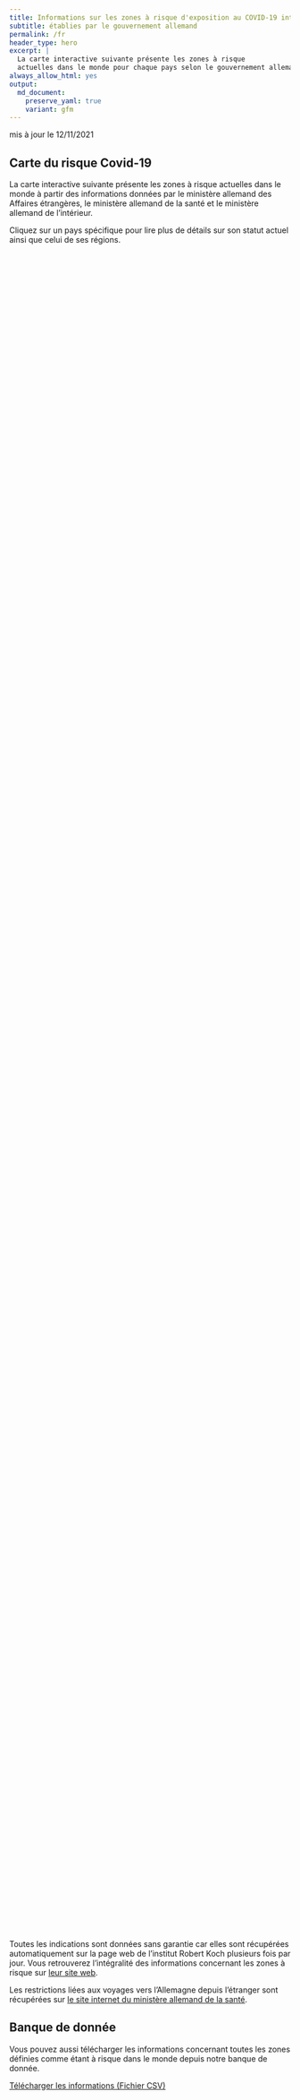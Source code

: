 ```yaml
---
title: Informations sur les zones à risque d'exposition au COVID-19 internationales
subtitle: établies par le gouvernement allemand
permalink: /fr
header_type: hero
excerpt: |
  La carte interactive suivante présente les zones à risque
  actuelles dans le monde pour chaque pays selon le gouvernement allemand.
always_allow_html: yes
output: 
  md_document:
    preserve_yaml: true
    variant: gfm
---
```


<!-- Modify _R/index_fr.Rmd file instead -->

<p class="text-right font-weight-bold">

mis à jour le 12/11/2021

</p>

## Carte du risque Covid-19

La carte interactive suivante présente les zones à risque actuelles dans
le monde à partir des informations données par le ministère allemand des
Affaires étrangères, le ministère allemand de la santé et le ministère
allemand de l’intérieur.

<!--more-->

Cliquez sur un pays spécifique pour lire plus de détails sur son statut
actuel ainsi que celui de ses régions.


<div id="leaflet" style="width:100%;height:75vh;" class="leaflet html-widget"></div>
<script src="https://corona-atlas.de/assets/data/locale_fr.js"></script> 
<script src="https://corona-atlas.de/assets/js/map.js"></script>

Toutes les indications sont données sans garantie car elles sont
récupérées automatiquement sur la page web de l’institut Robert Koch
plusieurs fois par jour. Vous retrouverez l’intégralité des informations
concernant les zones à risque sur [leur site
web](https://rki.de/risikogebiete).

Les restrictions liées aux voyages vers l’Allemagne depuis l’étranger
sont récupérées sur [le site internet du ministère allemand de la
santé](https://www.bundesgesundheitsministerium.de/coronavirus-infos-reisende).

## Banque de donnée

Vous pouvez aussi télécharger les informations concernant toutes les
zones définies comme étant à risque dans le monde depuis notre banque de
donnée.

<div id="reactable" class="reactable html-widget" style="width:auto;height:auto;"></div>
<script type="application/json" data-for="reactable">{"x":{"tag":{"name":"Reactable","attribs":{"data":{"Pays/Région":["Afghanistan","Angola","Albanie","Andorre","Émirats arabes unis","Argentine","Arménie","Antigua-et-Barbuda","Australie","Autriche","Azerbaïdjan","Burundi","Belgique","Bénin","Burkina Faso","Bangladesh","Bulgarie","Bahreïn","Bahamas","Bosnie-Herzégovine","Bélarus","Belize","Bolivie","Brésil","Barbade","Brunei","Bhoutan","Botswana","République Centrafricaine","Canada","Suisse","Chili","Chine","Côte d'Ivoire","Cameroun","République démocratique du Congo","Congo","Colombie","Comores","Cap-Vert","Costa Rica","Cuba","Chypre","Tchéquie","Allemagne","Djibouti","Dominique","Danemark","République Dominicaine","Algérie","Équateur","Égypte","Érythrée","Espagne","Estonie","Éthiopie","Finlande","Fidji","France","Micronésie","Gabon","Royaume-Uni","Géorgie","Ghana","Guinée","Gambie","Guinée-Bissau","Guinée Équatoriale","Grèce","Grenade","Guatemala","Guyana","Hong-Kong","Honduras","Croatie","Haïti","Hongrie","Indonésie","Inde","Irlande","Iran","Irak","Islande","Israël","Italie","Jamaïque","Jordanie","Japon","Kazakhstan","Kenya","Kirghizistan","Cambodge","Kiribati","Saint-Kitts-et-Nevis","Corée du Sud","Koweït","Laos","Liban","Libéria","Libye","Sainte-Lucie","Liechtenstein","Sri Lanka","Lesotho","Lituanie","Luxembourg","Lettonie","Maroc","Monaco","Moldavie","Madagascar","Maldives","Mexique","Îles Marshall","Macédoine du Nord","Mali","Malte","Myanmar/Burma","Monténégro","Mongolie","Mozambique","Mauritanie","Maurice","Malawi","Malaisie","Namibie","Niger","Nigeria","Nicaragua","Nioue","Pays-Bas","Norvège","Népal","Nauru","Nouvelle-Zélande","Oman","Pakistan","Panama","Pérou","Philippines","Palaos","Papouasie-Nouvelle-Guinée","Pologne","Corée du Nord","Portugal","Paraguay","Qatar","Roumanie","Russie","Rwanda","Arabie saoudite","Soudan","Sénégal","Singapour","Îles Salomon","Sierra Leone","El Salvador","San Marin","Somalie","Serbie","Soudan du Sud","Sao Tomé-et-Principe","Surinam","Slovaquie","Slovénie","Suède","Eswatini","Seychelles","Syrie","Tchad","Togo","Thaïlande","Tadjikistan","Turkménistan","Timor-Leste","Tonga","Trinité-et-Tobago","Tunisie","Turquie","Tuvalu","République unie de Tanzanie","Ouganda","Ukraine","Uruguay","États-Unis","Ouzbékistan","Vatican","Saint-Vincent-et-les-Grenadines","Vénézuela","Vietnam","Vanuatu","Samoa","Kosovo","Yémen","Afrique du Sud","Zambie","Zimbabwe"],"Niveau de risque":["Zone sans risque","Zone sans risque","Zone à fort risque","Zone sans risque","Zone sans risque","Zone sans risque","Zone à fort risque","Zone sans risque","Zone sans risque","Zone à fort risque","Zone sans risque","Zone à fort risque","Zone sans risque","Zone sans risque","Zone sans risque","Zone sans risque","Zone à fort risque","Zone sans risque","Zone sans risque","Zone à fort risque","Zone à fort risque","Zone à fort risque","Zone sans risque","Zone sans risque","Zone à fort risque","Zone à fort risque","Zone sans risque","Zone sans risque","Zone sans risque","Zone sans risque","Zone sans risque","Zone sans risque","Zone sans risque","Zone sans risque","Zone à fort risque","Zone sans risque","Zone à fort risque","Zone sans risque","Zone sans risque","Zone sans risque","Zone à fort risque","Zone sans risque","Zone sans risque","Zone à fort risque",null,"Zone sans risque","Zone à fort risque","Zone sans risque","Zone sans risque","Zone sans risque","Zone sans risque","Zone à fort risque","Zone sans risque","Zone sans risque","Zone à fort risque","Zone à fort risque","Zone sans risque","Zone sans risque","Zone à fort risque","Zone sans risque","Zone à fort risque","Zone à fort risque","Zone à fort risque","Zone sans risque","Zone sans risque","Zone sans risque","Zone sans risque","Zone sans risque","Zone sans risque","Zone sans risque","Zone à fort risque","Zone à fort risque","Zone sans risque","Zone sans risque","Zone à fort risque","Zone à fort risque","Zone à fort risque","Zone sans risque","Zone sans risque","Zone à fort risque","Zone à fort risque","Zone sans risque","Zone sans risque","Zone sans risque","Zone sans risque","Zone sans risque","Zone sans risque","Zone sans risque","Zone sans risque","Zone sans risque","Zone sans risque","Zone sans risque","Zone sans risque","Zone à fort risque","Zone sans risque","Zone sans risque","Zone à fort risque","Zone sans risque","Zone sans risque","Zone à fort risque","Zone sans risque","Zone sans risque","Zone sans risque","Zone sans risque","Zone à fort risque","Zone sans risque","Zone à fort risque","Zone sans risque","Zone sans risque","Zone à fort risque","Zone sans risque","Zone sans risque","Zone à fort risque","Zone sans risque","Zone à fort risque","Zone sans risque","Zone sans risque","Zone sans risque","Zone à fort risque","Zone à fort risque","Zone sans risque","Zone sans risque","Zone sans risque","Zone sans risque","Zone à fort risque","Zone sans risque","Zone sans risque","Zone sans risque","Zone à fort risque","Zone sans risque","Zone à fort risque","Zone sans risque","Zone sans risque","Zone sans risque","Zone sans risque","Zone sans risque","Zone sans risque","Zone sans risque","Zone sans risque","Zone à fort risque","Zone sans risque","Zone à fort risque","Zone sans risque","Zone à fort risque","Zone sans risque","Zone sans risque","Zone sans risque","Zone à fort risque","Zone à fort risque","Zone sans risque","Zone sans risque","Zone à fort risque","Zone sans risque","Zone à fort risque","Zone sans risque","Zone sans risque","Zone à fort risque","Zone sans risque","Zone sans risque","Zone à fort risque","Zone sans risque","Zone à fort risque","Zone à fort risque","Zone à fort risque","Zone à fort risque","Zone sans risque","Zone sans risque","Zone à fort risque","Zone à fort risque","Zone sans risque","Zone sans risque","Zone à fort risque","Zone à fort risque","Zone à fort risque","Zone sans risque","Zone sans risque","Zone à fort risque","Zone sans risque","Zone à fort risque","Zone sans risque","Zone à fort risque","Zone sans risque","Zone à fort risque","Zone sans risque","Zone sans risque","Zone à fort risque","Zone sans risque","Zone à fort risque","Zone à fort risque","Zone à fort risque","Zone sans risque","Zone sans risque","Zone sans risque","Zone à fort risque","Zone sans risque","Zone sans risque","Zone sans risque"],"Détails":[null,null,"depuis le 05/09/2021",null,null,null,"depuis le 19/09/2021",null,null,"depuis le 14/11/2021. Les régions suivantes sont exclues: -Eben am Achensee; -Jungholz; -Mittelberg; -Rißtal",null,"depuis le 26/09/2021",null,null,null,null,"depuis le 24/10/2021",null,null,"depuis le 12/09/2021","depuis le 03/10/2021","depuis le 19/09/2021",null,null,"depuis le 19/09/2021","depuis le 10/10/2021",null,null,null,null,null,null,null,null,"depuis le 24/10/2021",null,"depuis le 24/10/2021",null,null,null,"depuis le 09/05/2021",null,null,"depuis le 14/11/2021",null,null,"depuis le 22/08/2021",null,null,null,null,"depuis le 24/01/2021",null,null,"depuis le 10/10/2021","depuis le 26/09/2021",null,null,"depuis le 15/08/2021. Le niveau de risque concerne les régions suivantes: -Guyane Française, depuis le 15/08/2021; -Nouvelle-Calédonie, depuis le 26/09/2021",null,"depuis le 17/10/2021","depuis le 07/07/2021","depuis le 25/07/2021",null,null,null,null,null,null,null,"depuis le 05/09/2021","depuis le 19/09/2021",null,null,"depuis le 24/10/2021","depuis le 08/08/2021","depuis le 14/11/2021",null,null,"depuis le 22/08/2021. Le niveau de risque concerne les régions suivantes: -Border, depuis le 22/08/2021","depuis le 24/01/2021",null,null,null,null,null,null,null,null,null,null,null,null,"depuis le 29/08/2021",null,null,"depuis le 14/11/2021",null,null,"depuis le 18/07/2021",null,null,null,null,"depuis le 03/10/2021",null,"depuis le 10/10/2021",null,null,"depuis le 19/09/2021",null,null,"depuis le 08/08/2021",null,"depuis le 22/08/2021",null,null,null,"depuis le 15/08/2021","depuis le 13/06/2021",null,null,null,null,"depuis le 13/06/2021",null,null,null,"depuis le 12/09/2021",null,"depuis le 27/07/2021. Le niveau de risque concerne les régions suivantes: -Bonaire, depuis le 27/07/2021; -Saba, depuis le 27/07/2021; -Sint Eustatius, depuis le 27/07/2021",null,null,null,null,null,null,null,null,"depuis le 08/08/2021",null,"depuis le 08/08/2021",null,"depuis le 08/08/2021",null,null,null,"depuis le 03/10/2021","depuis le 07/07/2021",null,null,"depuis le 31/01/2021",null,"depuis le 24/10/2021",null,null,"depuis le 03/10/2021",null,null,"depuis le 05/09/2021",null,"depuis le 17/10/2021","depuis le 23/05/2021","depuis le 31/10/2021","depuis le 26/09/2021",null,null,"depuis le 14/02/2021","depuis le 31/01/2021",null,null,"depuis le 08/08/2021","depuis le 08/08/2021","depuis le 08/08/2021",null,null,"depuis le 08/08/2021",null,"depuis le 17/08/2021",null,"depuis le 14/03/2021",null,"depuis le 10/10/2021",null,null,"depuis le 08/08/2021",null,"depuis le 26/09/2021","depuis le 19/09/2021","depuis le 15/08/2021",null,null,null,"depuis le 10/10/2021",null,null,null]},"columns":[{"accessor":"Pays/Région","name":"Pays/Région","type":"character"},{"accessor":"Niveau de risque","name":"Niveau de risque","type":"character"},{"accessor":"Détails","name":"Détails","type":"character"}],"filterable":true,"searchable":true,"defaultPageSize":10,"showPageSizeOptions":true,"pageSizeOptions":[10,25,50,100],"paginationType":"jump","showPageInfo":true,"minRows":1,"striped":true,"dataKey":"b1d7b718f068509d4be56cd15f8f76dd","key":"b1d7b718f068509d4be56cd15f8f76dd"},"children":[]},"class":"reactR_markup"},"evals":[],"jsHooks":[]}</script>

<p class="text-center my-5">

<a href="assets/dist/db_countries_risk_fr.csv" class="btn btn-primary">Télécharger
les informations (Fichier CSV)</a>

</p>
